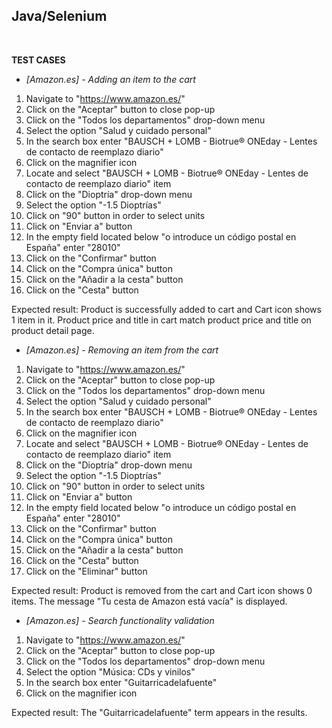 <h2>Java/Selenium</h2>
<br>

<b>TEST CASES</b>

- <i>[Amazon.es] - Adding an item to the cart</i>

1) Navigate to "https://www.amazon.es/"
2) Click on the "Aceptar" button to close pop-up
3) Click on the "Todos los departamentos" drop-down menu
4) Select the option "Salud y cuidado personal"
5) In the search box enter "BAUSCH + LOMB - Biotrue® ONEday - Lentes de contacto de reemplazo diario"
6) Click on the magnifier icon
7) Locate and select "BAUSCH + LOMB - Biotrue® ONEday - Lentes de contacto de reemplazo diario" item
8) Click on the "Dioptría" drop-down menu
9) Select the option "-1.5 Dioptrías"
10) Click on "90" button in order to select units
11) Click on "Enviar a" button
12) In the empty field located below "o introduce un código postal en España" enter "28010"
13) Click on the "Confirmar" button
14) Click on the "Compra única" button
15) Click on the "Añadir a la cesta" button
16) Click on the "Cesta" button

Expected result: Product is successfully added to cart and Cart icon shows 1 item in it. Product price and title in cart match product price and title on product detail page.


- <i>[Amazon.es] - Removing an item from the cart</i>

1) Navigate to "https://www.amazon.es/"
2) Click on the "Aceptar" button to close pop-up
3) Click on the "Todos los departamentos" drop-down menu
4) Select the option "Salud y cuidado personal"
5) In the search box enter "BAUSCH + LOMB - Biotrue® ONEday - Lentes de contacto de reemplazo diario"
6) Click on the magnifier icon
7) Locate and select "BAUSCH + LOMB - Biotrue® ONEday - Lentes de contacto de reemplazo diario" item
8) Click on the "Dioptría" drop-down menu
9) Select the option "-1.5 Dioptrías"
10) Click on "90" button in order to select units
11) Click on "Enviar a" button
12) In the empty field located below "o introduce un código postal en España" enter "28010"
13) Click on the "Confirmar" button
14) Click on the "Compra única" button
15) Click on the "Añadir a la cesta" button
16) Click on the "Cesta" button
17) Click on the "Eliminar" button

Expected result: Product is removed from the cart and Cart icon shows 0 items. The message "Tu cesta de Amazon está vacía" is displayed.

- <i>[Amazon.es] - Search functionality validation</i>

1) Navigate to "https://www.amazon.es/"
2) Click on the "Aceptar" button to close pop-up
3) Click on the "Todos los departamentos" drop-down menu
4) Select the option "Música: CDs y vinilos"
5) In the search box enter "Guitarricadelafuente"
6) Click on the magnifier icon

Expected result: The "Guitarricadelafuente" term appears in the results.
